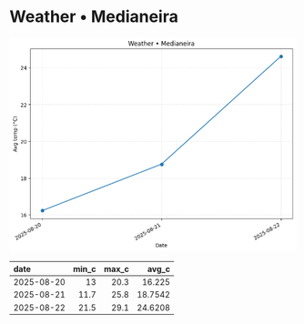 # Weather • Medianeira

![chart](/reports/img/2025-08-20_weather.png)

| date       |   min_c |   max_c |   avg_c |
|:-----------|--------:|--------:|--------:|
| 2025-08-20 |    13   |    20.3 | 16.225  |
| 2025-08-21 |    11.7 |    25.8 | 18.7542 |
| 2025-08-22 |    21.5 |    29.1 | 24.6208 |
